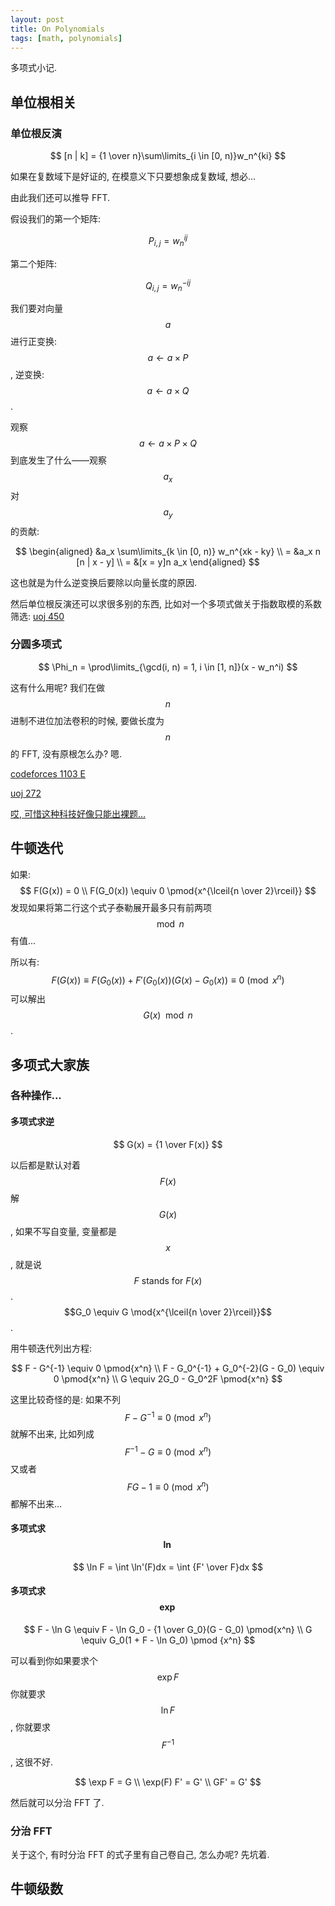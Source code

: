 ```yaml
---
layout: post
title: On Polynomials
tags: [math, polynomials]
---
```


多项式小记. 

## 单位根相关

### 单位根反演

$$
[n | k] = {1 \over n}\sum\limits_{i \in [0, n)}w_n^{ki}
$$

如果在复数域下是好证的, 在模意义下只要想象成复数域, 想必...

由此我们还可以推导 FFT. 

假设我们的第一个矩阵: 

$$
P_{i, j} = w_n^{ij}
$$

第二个矩阵: 

$$
Q_{i, j} = w_n^{-ij}
$$

我们要对向量 $$a$$ 进行正变换: $$a \leftarrow a \times P$$, 逆变换: $$a \leftarrow a \times Q$$. 

观察 $$a \leftarrow a \times P \times Q$$ 到底发生了什么——观察 $$a_x$$ 对 $$a_y$$ 的贡献: 

$$
\begin{aligned}
&a_x \sum\limits_{k \in [0, n)} w_n^{xk - ky} \\
= &a_x n [n | x - y] \\
= &[x = y]n a_x
\end{aligned}
$$

这也就是为什么逆变换后要除以向量长度的原因. 

然后单位根反演还可以求很多别的东西, 比如对一个多项式做关于指数取模的系数筛选: [uoj 450](http://uoj.ac/problem/450)

### 分圆多项式

$$
\Phi_n = \prod\limits_{\gcd(i, n) = 1, i \in [1, n]}(x - w_n^i)
$$

这有什么用呢? 我们在做 $$n$$ 进制不进位加法卷积的时候, 要做长度为 $$n$$ 的 FFT, 没有原根怎么办? 嗯. 

[codeforces 1103 E](https://codeforces.com/contest/1103/problem/E)

[uoj 272](http://uoj.ac/problem/272)

[哎, 可惜这种科技好像只能出裸题…](https://en.wikipedia.org/wiki/Cyclotomic_polynomial)

## 牛顿迭代

如果: 
$$
F(G(x)) = 0 \\
F(G_0(x)) \equiv 0 \pmod{x^{\lceil{n \over 2}\rceil}}
$$
发现如果将第二行这个式子泰勒展开最多只有前两项 $$\mod{n}$$ 有值...

所以有: 
$$
F(G(x)) \equiv F(G_0(x)) + F'(G_0(x))(G(x)-G_0(x)) \equiv 0 \pmod{x^n}
$$
可以解出 $$G(x) \mod{n}$$. 

## 多项式大家族

### 各种操作...

#### 多项式求逆

$$
G(x) = {1 \over F(x)}
$$

以后都是默认对着 $$F(x)$$ 解 $$G(x)$$, 如果不写自变量, 变量都是 $$x$$, 就是说 $$F \text{ stands for } F(x)$$. $$G_0 \equiv G \mod{x^{\lceil{n \over 2}\rceil}}$$. 

用牛顿迭代列出方程: 

$$
F - G^{-1} \equiv 0 \pmod{x^n} \\
F - G_0^{-1} + G_0^{-2}(G - G_0) \equiv 0 \pmod{x^n} \\
G \equiv 2G_0 - G_0^2F \pmod{x^n}
$$

这里比较奇怪的是: 如果不列 $$F - G^{-1} \equiv 0 \pmod{x^n}$$ 就解不出来, 比如列成 $$F^{-1} - G \equiv 0 \pmod{x^n}$$ 又或者 $$FG - 1 \equiv 0 \pmod{x^n}$$ 都解不出来...

#### 多项式求 $$\ln$$

$$
\ln F = \int \ln'(F)dx = \int {F' \over F}dx
$$

#### 多项式求 $$\exp$$

$$
F - \ln G \equiv F - \ln G_0 - {1 \over G_0}(G - G_0) \pmod{x^n} \\
G \equiv G_0(1 + F - \ln G_0) \pmod {x^n}
$$

可以看到你如果要求个 $$\exp F$$ 你就要求 $$\ln F$$, 你就要求 $$F^{-1}$$, 这很不好. 

$$
\exp F = G \\
\exp(F) F' = G' \\
GF' = G'
$$

然后就可以分治 FFT 了. 

### 分治 FFT

关于这个, 有时分治 FFT 的式子里有自己卷自己, 怎么办呢? 先坑着. 

## 牛顿级数

